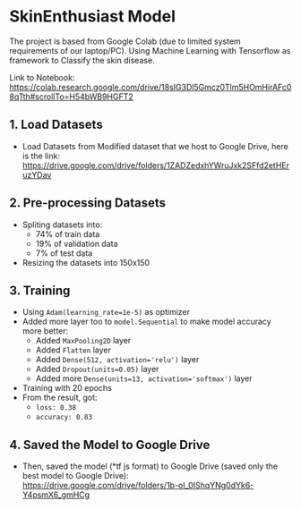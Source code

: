 # SkinEnthusiast Model 

The project is based from Google Colab (due to limited system requirements of our laptop/PC). Using Machine Learning with Tensorflow as framework to Classify the skin disease. 

Link to Notebook: <br>
https://colab.research.google.com/drive/18sIG3Dl5Gmcz0Tlm5HOmHirAFc08qTth#scrollTo=H54bWB9HGFT2

## 1. Load Datasets 
  - Load Datasets from Modified dataset that we host to Google Drive, here is the link: <br> https://drive.google.com/drive/folders/1ZADZedxhYWruJxk2SFfd2etHEruzYDav

## 2. Pre-processing Datasets
  - Spliting datasets into:
    - 74% of train data
    - 19% of validation data
    - 7% of test data
  - Resizing the datasets into 150x150

## 3. Training
   - Using `Adam(learning_rate=1e-5)` as optimizer 
   - Added more layer too to `model.Sequential` to make model accuracy more better:
     -  Added `MaxPooling2D` layer
     -  Added `Flatten` layer
     -  Added `Dense(512, activation='relu')` layer 
     -  Added `Dropout(units=0.05)` layer
     -  Added more `Dense(units=13, activation='softmax')` layer
  - Training with 20 epochs 
  - From the result, got:
    - `loss: 0.38`
    - `accuracy: 0.83`

## 4. Saved the Model to Google Drive
  - Then, saved the model (*tf js format) to Google Drive (saved only the best model to Google Drive):<br>
https://drive.google.com/drive/folders/1b-oI_0IShqYNg0dYk6-Y4psmX6_gmHCg
